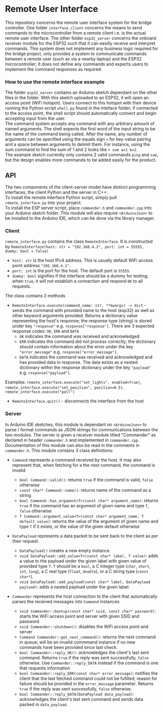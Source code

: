 # Remote User Interface
This repository concerns the remote user interface system for the bridge controller. One folder `interface_client` concerns the means to send commands to the microcontroller from a remote client
i.e. is the actual remote user interface. The other folder `esp32_server` concerns the onboard receiver module for the ESP32 such that it can easilly receive and interpret commands. This system does not implement any business logic required for the bridge project, only provides a system to communicate commands between a remote user (such as via a nearby laptop) and the ESP32 microcontroller; It does not define any commands and expects users to implement the command responses as required. 

### How to use the remote interface example
The folder `esp32_server` contains an Arduino sketch dependant on the other files in the folder. With this sketch uploaded to an ESP32, it will open an access point (WiFi hotspot).
Users connect to this hotspot with their device running the Python script `shell.py` found in the inteface folder; if connected to the access point, the shell script should automatically connect
and begin accepting input from the user. 
<br> 
The command system accepts any command with any arbitrary amount of named arguments. The shell expects the first word of the input string to be the name of the command being called.
After the name, any number of arguments can be specified using the equals sign `=` for key-value pairing and a space between arguments to delimit them.
For instance, using the sum command to find the sum of 1 and 2 looks like `> sum a=1 b=2`.
<br>
The example sketch currently only contains 2 valid commands `ping` and `sum`, but the design enables more commands to be added easily for the product. 

## API
The two components of the client-server model have distinct programming interfaces; the client Python and the server in C++. <br>
To install the remote interface Python script, simply pull `remote_interface.py` into your project. <br>
To install the ESP server script, place `commander.h` and `commander.cpp` into your Arduino sketch folder. This module will also require `<ArduinoJson>` to be installed to the Arduino IDE, which can be done via the library manager. <br> 
### Client
`remote_interface.py` contains the class `RemoteInterface`. It is constructed by `RemoteInterface(host: str = "192.168.4.1", port: int = 55555, dummy: bool = false)`
  - `host: str` is the host IPv4 address. This is usually default WiFi access point address `"192.168.4.1"`.
  - `port: int` is the port for the host. The default port is `55555`.
  - `dummy: bool` signifies if the interface should be a dummy for testing; when `true`, it will not establish a connection and respond `OK` to all requests.

The class contains 2 methods
 - `RemoteInterface.execute(command_name: str, **kwargs) -> dict` - sends the command with provided name to the host (esp32) as well as other keyword arguments provided. Returns a dictionary value representing the host's response; the response type (string) is stored under key `"response"` e.g. `response["response"]`. There are 3 expected response codes: `OK`, `ERR` and `DATA`
   - `OK` indicates the command was received and acknowledged.
   - `ERR` indicates the command did not process correctly; the dictionary should contain information about the error under the key `"error_message"` e.g. `response["error_message"]`.
   - `DATA` indicates the command was received and acknowledged and has provided data in response. The data exists as a nested dictionary within the response dictionary under the key `"payload"` e.g. `response["payload"]`.

Examples: `remote_interface.execute("set_lights", enabled=True)`, `remote_interface.execute("set_position", position=0.5)`, `remote_interface.execute("poll")`

 - `RemoteInterface.quit()` - disconnects the interface from the host

### Server
In Arduino IDE sketches, this module is dependant on `<ArduinoJson>` to parse / format commands as JSON strings for communications between the two modules.
The server is given a receiver module titled "Commander" as declared in header `commander.h` and implemented in `commander.cpp`. Documentation of this module can also be read in the comments in `commander.h`. This module contains 3 class definitions:
 - `Command` represents a command received by the host. It may also represent that, when fetching for a the next command, the command is invalid
   - `bool Command::valid()`: returns `true` if the command is valid, `false` otherwise
   - `const char* Command::name()`: returns name of the command as a string
   - `bool Command::has_argument<T>(const char* argument_name)`: returns `true` if the command has an argument of given name and type `T`, `false` otherwise
   - `T Command::argument_value<T>(const char* argument_name, T default_value)`: returns the value of the argument of given name and type `T` if it exists, or the value of the given default otherwise

- `DataPayload` represents a data packet to be sent back to the client as per their request.
  - `DataPayload()` creates a new empty instance.
  - `void DataPayload::add_value<T>(const char* label, T value)`: adds a value to the payload under the given label with given value of provided type `T`. `T` should be a `bool`, a C integer type (`char`, `short`, `int`, `long`), a C real type (`float`, `double`), or a C string type (`const char*`).
  - `void DataPayload::add_payload(const char* label, DataPayload payload)`: adds a nested payload under the given label.

- `Commander` represents the host connection to the client that automatically parses the received messages into `Command` instances
  - `void Commander::bootup(const char* ssid, const char* password)`: starts the WiFi access point and server with given SSID and password
  - `void Commander::shutdown()`: disables the WiFi access point and server
  - `Command Commander::get_next_command()`: returns the next command in queue; will be an invalid commmand instance if no new commands have been provided since last check.
  - `bool Commander::reply_OK()`: acknowledges the client's last sent command. Returns `true` if the reply was sent successfully, `false` otherwise. Use `Commander::reply_DATA` instead if the command is one that requests information
  - `bool Commander::reply_ERR(const char* error_message)`: notifies the client that the last fetched command could not be fufilled; reason for failure should be provided in the `error_message` parameter. Returns `true` if the reply was sent successfully, `false` otherwise.
  - `bool Commander::reply_DATA(DataPayload data_payload)`: acknowledges the client's last sent command and sends data packed in `data_payload`.
